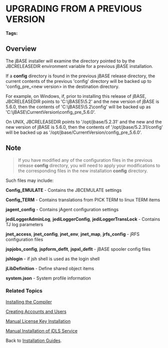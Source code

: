 # UPGRADING FROM A PREVIOUS VERSION

<PageHeader />

**Tags:**
<badge text='jbase upgrade' vertical='middle' />
<badge text='upgrade' vertical='middle' />

## Overview

The jBASE installer will examine the directory pointed to by the JBCRELEASEDIR environment variable for a previous jBASE installation.

If a **config** directory is found in the previous jBASE release directory, the current contents of the previous 'config' directory will be backed up to 'config\_pre\_&lt;new version&gt; in the destination directory.

For example, on Windows, if, prior to installing this release of jBASE, JBCRELEASEDIR points to 'C:\jBASE5\5.2' and the new version of jBASE is 5.6.0, then the contents of 'C:\jBASE5\5.2\config' will be backed up as 'C:\jBASE\CurrentVersion\config\_pre\_5.6.0'.

On UNIX, JBCRELEASEDIR points to '/opt/jbase/5.2.31' and the new and the new version of jBASE is 5.6.0, then the contents of '/opt/jbase/5.2.31/config' will be backed up as '/opt/jbase/CurrentVersion/config\_pre\_5.6.0'.

## Note

>If you have modified any of the configuration files in the previous release **config** directory, you will need to apply your modifications to the corresponding files in the new installation **config** directory.

Such files may include:

**Config\_EMULATE** - Contains the JBCEMULATE settings

**Config\_TERM** - Contains translations from PICK TERM to linux TERM items

**jagent\_config** - Contains jAgent configuration settings

**jediLoggerAdminLog**, **jediLoggerConfig**, **jediLoggerTransLock** - Contains TJ log parameters

**jnet\_access**, **jnet\_config**, **jnet\_env**, **jnet\_map**, **jrfs\_config** - jRFS configuration files

**jspjobs\_config**, **jspform\_deflt**, **jspxl\_deflt** - jBASE spooler config files

**jshlogin** - if jsh shell is used as the login shell

**jLibDefinition** - Define shared object items

**system.json** - System profile information  

### Related Topics

[Installing the Compiler](installing-the-windows-compiler)

[Creating Accounts and Users](./../create-accounts-and-users)

[Manual License Key Installation](./../manual-license-key-installation)

[Manual Installation of jDLS Service](./../../../jbase/manual-installation-of-jdls-service)

Back to [Installation Guides](./../README.md).
